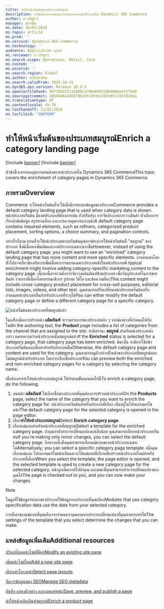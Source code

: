 ```yaml
---
title: ทำให้หน้าเริ่มต้นของประเภทสมบูรณ์
description: หัวข้อนี้จะครอบคลุมการตกแต่งของหน้าประเภทใน Dynamics 365 Commerce
author: v-chgri
manager: annbe
ms.date: 10/01/2019
ms.topic: article
ms.prod: ''
ms.service: dynamics-365-commerce
ms.technology: ''
audience: Application user
ms.reviewer: v-chgri
ms.search.scope: Operations, Retail, Core
ms.custom: ''
ms.assetid: ''
ms.search.region: Global
ms.author: asharchw
ms.search.validFrom: 2019-10-31
ms.dyn365.ops.version: Release 10.0.5
ms.openlocfilehash: 8d735b215132b90ca786d6967589496bee73f4d9
ms.sourcegitcommit: 295d940a345879b3dfc5991e387b91c7257019ea
ms.translationtype: HT
ms.contentlocale: th-TH
ms.lasthandoff: 11/01/2019
ms.locfileid: "2697600"
---
```

# <a name="enrich-a-category-landing-page"></a><span data-ttu-id="7ff41-103">ทำให้หน้าเริ่มต้นของประเภทสมบูรณ์</span><span class="sxs-lookup"><span data-stu-id="7ff41-103">Enrich a category landing page</span></span>

[!include [banner](includes/preview-banner.md)]
[!include [banner](includes/banner.md)]

<span data-ttu-id="7ff41-104">หัวข้อนี้จะครอบคลุมการตกแต่งของหน้าประเภทใน Dynamics 365 Commerce</span><span class="sxs-lookup"><span data-stu-id="7ff41-104">This topic covers the enrichment of category pages in Dynamics 365 Commerce.</span></span>

## <a name="overview"></a><span data-ttu-id="7ff41-105">ภาพรวม</span><span class="sxs-lookup"><span data-stu-id="7ff41-105">Overview</span></span>

<span data-ttu-id="7ff41-106">Commerce จะให้หน้าเริ่มต้นที่จะใช้เมื่อมีการแสดงข้อมูลของประเภท</span><span class="sxs-lookup"><span data-stu-id="7ff41-106">Commerce provides a default category landing page that is used when category data is shown.</span></span> <span data-ttu-id="7ff41-107">หน้าประเภทเริ่มต้น มีองค์ประกอบที่ต้องการเช่น ตัวปรับปรุง การจัดประเภทการวางสินค้า ตัวเลือกการเรียงลำดับข้อมูล สรุปทางเลือก และการควบคุมการแบ่งหน้า</span><span class="sxs-lookup"><span data-stu-id="7ff41-107">A default category page contains required elements, such as refiners, categorized product placement, sorting options, a choice summary, and pagination controls.</span></span> 

<span data-ttu-id="7ff41-108">อย่างไรก็ตาม แทนที่จะใช้หน้าประเภทแบบเริ่มต้นคุณอาจต้องการใช้หน้าเริ่มต้นที่ "สมบูรณ์" ของประเภท ซึ่งมีเนื้อหาเพิ่มเติมและองค์ประกอบเฉพาะมากขึ้น</span><span class="sxs-lookup"><span data-stu-id="7ff41-108">However, instead of using the default category page, you might want to use an "enriched" category landing page that has more content and more specific elements.</span></span> <span data-ttu-id="7ff41-109">การตกแต่งโดยทั่วไปอาจเกี่ยวข้องกับการเพิ่มเนื้อหาการตลาดเฉพาะประเภทเข้าในหน้าประเภท</span><span class="sxs-lookup"><span data-stu-id="7ff41-109">A typical enrichment might involve adding category-specific marketing content to the category page.</span></span> <span data-ttu-id="7ff41-110">เนื้อหานี้อาจรวมถึงการจัดวางผลิตภัณฑ์ข้ามประเภท เพื่อวัตถุประสงค์ในการขายสินค้า รายการที่เลือกโดยบรรณาธิการ รูปภาพ วิดีโอ และข้อความอื่นๆ</span><span class="sxs-lookup"><span data-stu-id="7ff41-110">This content might include cross-category product placement for cross-sell purposes, editorial lists, images, videos, and other text.</span></span> <span data-ttu-id="7ff41-111">คุณสามารถปรับเปลี่ยนหน้าประเภทเริ่มต้นหรือกำหนดหน้าประเภทอื่นสำหรับประเภทที่ระบุได้</span><span class="sxs-lookup"><span data-stu-id="7ff41-111">You can either modify the default category page or define a different category page for a specific category.</span></span>

![หน้าเริ่มต้นของประเภทที่สมบูรณ์แล้ว](./media/CategoryLandingPages.png)

<span data-ttu-id="7ff41-113">ในเครื่องมือการสร้างหน้า **ผลิตภัณฑ์** จะรวมรายการของประเภทต่าง ๆ จากช่องทางที่กำหนดให้กับไซต์</span><span class="sxs-lookup"><span data-stu-id="7ff41-113">In the authoring tool, the **Product** page includes a list of categories from the channel that are assigned to the site.</span></span> <span data-ttu-id="7ff41-114">ถ้ามีสถานะ **สมบูรณ์** สำหรับหน้าประเภทดังกล่าว หมายความว่าหน้าประเภทนั้นสมบูรณ์แล้ว</span><span class="sxs-lookup"><span data-stu-id="7ff41-114">If the **Enriched** status is selected for a category page, that category page has been enriched.</span></span> <span data-ttu-id="7ff41-115">มิฉะนั้น จะมีการใช้หน้าประเภทเริ่มต้นและเนื้อหาสำหรับประเภทนั้น</span><span class="sxs-lookup"><span data-stu-id="7ff41-115">Otherwise, the default category page and content are used for the category.</span></span> <span data-ttu-id="7ff41-116">คุณสามารถดูตัวอย่างทั้งหน้าของประเภทที่สมบูรณ์และไม่สมบูรณ์สำหรับประเภท โดยการเลือกชื่อประเภท</span><span class="sxs-lookup"><span data-stu-id="7ff41-116">You can preview both the enriched and non-enriched category pages for a category by selecting the category name.</span></span>

<span data-ttu-id="7ff41-117">เมื่อต้องการทำให้หน้าประเภทสมบูรณ์ ให้ทำตามขั้นตอนต่อไปนี้</span><span class="sxs-lookup"><span data-stu-id="7ff41-117">To enrich a category page, do the following.</span></span>

1. <span data-ttu-id="7ff41-118">บนหน้า **ผลิตภัณฑ์** ให้เลือกชื่อของประเภทที่คุณต้องการสร้างหน้าประเภท</span><span class="sxs-lookup"><span data-stu-id="7ff41-118">On the **Products** page, select the name of the category that you want to enrich the category page for.</span></span> <span data-ttu-id="7ff41-119">หน้าประเภทเริ่มต้นสำหรับประเภทที่เลือก เปิดอยู่ในโปรแกรมแก้ไขหน้า</span><span class="sxs-lookup"><span data-stu-id="7ff41-119">The default category page for the selected category is opened in the page editor.</span></span>
2. <span data-ttu-id="7ff41-120">เลือก**ทำให้หน้าประเภทสมบูรณ์**</span><span class="sxs-lookup"><span data-stu-id="7ff41-120">Select **Enrich category page**.</span></span>
3. <span data-ttu-id="7ff41-121">เลือกแม่แบบสำหรับหน้าประเภทที่สมบูรณ์</span><span class="sxs-lookup"><span data-stu-id="7ff41-121">Select a template for the enriched category page.</span></span> <span data-ttu-id="7ff41-122">ถ้าคุณกำลังทำการเปลี่ยนแปลงแค่เล็กน้อย คุณสามารถเลือกหน้าประเภทเริ่มต้น</span><span class="sxs-lookup"><span data-stu-id="7ff41-122">If you're making only minor changes, you can select the default category page.</span></span> <span data-ttu-id="7ff41-123">อีกทางหนึ่งคือคุณสามารถเลือกแม่แบบของหน้าประเภทเฉพาะได้</span><span class="sxs-lookup"><span data-stu-id="7ff41-123">Alternatively, you can select a specific category page template.</span></span> <span data-ttu-id="7ff41-124">เมื่อคุณเลือกแม่แบบ โปรแกรมแก้ไขหน้าเปิดและจะใช้แม่แบบที่เลือกเพื่อสร้างหน้าประเภทใหม่สำหรับประเภทที่เลือก</span><span class="sxs-lookup"><span data-stu-id="7ff41-124">When you select the template, the page editor is opened, and the selected template is used to create a new category page for the selected category.</span></span> <span data-ttu-id="7ff41-125">หน้าถูกเช็คเอาท์ไปยังคุณ และขณะนี้คุณสามารถทำการเปลี่ยนแปลงของคุณได้</span><span class="sxs-lookup"><span data-stu-id="7ff41-125">The page is checked out to you, and you can now make your changes.</span></span>

> [!NOTE]
> <span data-ttu-id="7ff41-126">โมดูลที่ใช้ข้อมูลจำเพาะของประเภทใช้ข้อมูลจากประเภทที่คุณเลือก</span><span class="sxs-lookup"><span data-stu-id="7ff41-126">Modules that use category specification data use the data from your selected category.</span></span>
>
> <span data-ttu-id="7ff41-127">การตั้งค่าของแม่แบบที่คุณเลือกจะกำหนดว่าคุณสามารถทำการเปลี่ยนแปลงที่คุณสามารถทำได้</span><span class="sxs-lookup"><span data-stu-id="7ff41-127">The settings of the template that you select determine the changes that you can make.</span></span>

## <a name="additional-resources"></a><span data-ttu-id="7ff41-128">แหล่งข้อมูลเพิ่มเติม</span><span class="sxs-lookup"><span data-stu-id="7ff41-128">Additional resources</span></span>

[<span data-ttu-id="7ff41-129">ปรับเปลี่ยนหน้าไซต์ที่มีอยู่</span><span class="sxs-lookup"><span data-stu-id="7ff41-129">Modify an existing site page</span></span>](modify-existing-page.md)

[<span data-ttu-id="7ff41-130">เพิ่มหน้าไซต์ใหม่</span><span class="sxs-lookup"><span data-stu-id="7ff41-130">Add a new site page</span></span>](add-new-page.md)

[<span data-ttu-id="7ff41-131">เลือกเค้าโครงหน้า</span><span class="sxs-lookup"><span data-stu-id="7ff41-131">Select page layouts</span></span>](select-page-layouts.md)

[<span data-ttu-id="7ff41-132">จัดการข้อมูลเมตา SEO</span><span class="sxs-lookup"><span data-stu-id="7ff41-132">Manage SEO metadata</span></span>](manage-seo-metadata.md)

[<span data-ttu-id="7ff41-133">บันทึก แสดงตัวอย่าง และเผยแพร่หน้า</span><span class="sxs-lookup"><span data-stu-id="7ff41-133">Save, preview, and publish a page</span></span>](save-preview-publish-page.md)

[<span data-ttu-id="7ff41-134">ทำให้หน้าผลิตภัณฑ์สมบูรณ์</span><span class="sxs-lookup"><span data-stu-id="7ff41-134">Enrich a product page</span></span>](enrich-product-page.md)
